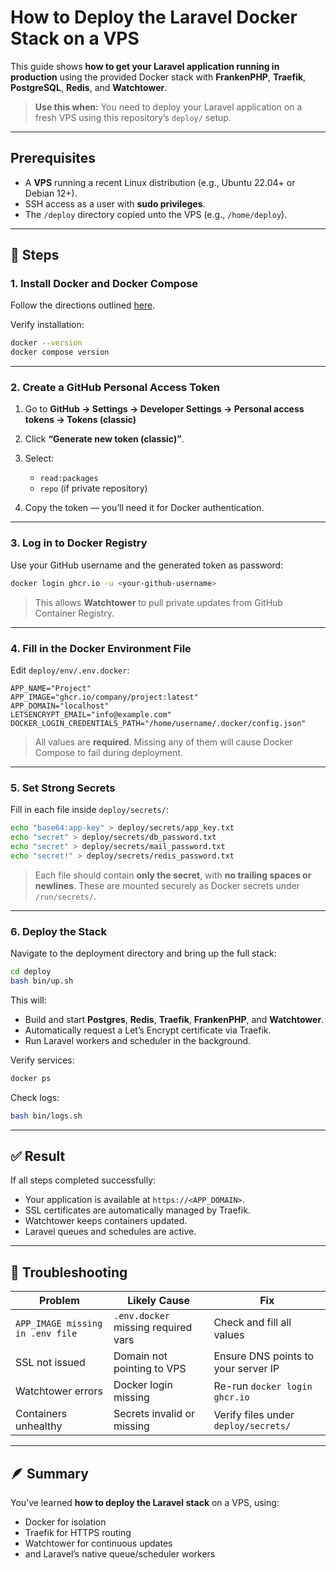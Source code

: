 # How to Deploy the Laravel Docker Stack on a VPS

This guide shows **how to get your Laravel application running in production** using the provided Docker stack with **FrankenPHP**, **Traefik**, **PostgreSQL**, **Redis**, and **Watchtower**.

> **Use this when:**
> You need to deploy your Laravel application on a fresh VPS using this repository’s `deploy/` setup.

---

## Prerequisites

* A **VPS** running a recent Linux distribution (e.g., Ubuntu 22.04+ or Debian 12+).
* SSH access as a user with **sudo privileges**.
* The `/deploy` directory copied unto the VPS (e.g., `/home/deploy`).

---

## 🧭 Steps

### 1. Install Docker and Docker Compose

Follow the directions outlined [here](https://docs.docker.com/engine/install/ubuntu/).

Verify installation:

```bash
docker --version
docker compose version
```

---

### 2. Create a GitHub Personal Access Token

1. Go to **GitHub → Settings → Developer Settings → Personal access tokens → Tokens (classic)**
2. Click **“Generate new token (classic)”**.
3. Select:

    * `read:packages`
    * `repo` (if private repository)
4. Copy the token — you’ll need it for Docker authentication.

---

### 3. Log in to Docker Registry

Use your GitHub username and the generated token as password:

```bash
docker login ghcr.io -u <your-github-username>
```

> This allows **Watchtower** to pull private updates from GitHub Container Registry.

---

### 4. Fill in the Docker Environment File

Edit `deploy/env/.env.docker`:

```dotenv
APP_NAME="Project"
APP_IMAGE="ghcr.io/company/project:latest"
APP_DOMAIN="localhost"
LETSENCRYPT_EMAIL="info@example.com"
DOCKER_LOGIN_CREDENTIALS_PATH="/home/username/.docker/config.json" 
```

> All values are **required**.
> Missing any of them will cause Docker Compose to fail during deployment.

---

### 5. Set Strong Secrets

Fill in each file inside `deploy/secrets/`:

```bash
echo "base64:app-key" > deploy/secrets/app_key.txt
echo "secret" > deploy/secrets/db_password.txt
echo "secret" > deploy/secrets/mail_password.txt
echo "secret!" > deploy/secrets/redis_password.txt
```

> Each file should contain **only the secret**, with **no trailing spaces or newlines**.
> These are mounted securely as Docker secrets under `/run/secrets/`.

---

### 6. Deploy the Stack

Navigate to the deployment directory and bring up the full stack:

```bash
cd deploy
bash bin/up.sh
```

This will:

* Build and start **Postgres**, **Redis**, **Traefik**, **FrankenPHP**, and **Watchtower**.
* Automatically request a Let’s Encrypt certificate via Traefik.
* Run Laravel workers and scheduler in the background.

Verify services:

```bash
docker ps
```

Check logs:

```bash
bash bin/logs.sh
```

---

## ✅ Result

If all steps completed successfully:

* Your application is available at `https://<APP_DOMAIN>`.
* SSL certificates are automatically managed by Traefik.
* Watchtower keeps containers updated.
* Laravel queues and schedules are active.

---

## 🧹 Troubleshooting

| Problem                          | Likely Cause                        | Fix                                  |
| -------------------------------- | ----------------------------------- | ------------------------------------ |
| `APP_IMAGE missing in .env file` | `.env.docker` missing required vars | Check and fill all values            |
| SSL not issued                   | Domain not pointing to VPS          | Ensure DNS points to your server IP  |
| Watchtower errors                | Docker login missing                | Re-run `docker login ghcr.io`        |
| Containers unhealthy             | Secrets invalid or missing          | Verify files under `deploy/secrets/` |

---

## 🪶 Summary

You’ve learned **how to deploy the Laravel stack** on a VPS, using:

* Docker for isolation
* Traefik for HTTPS routing
* Watchtower for continuous updates
* and Laravel’s native queue/scheduler workers
